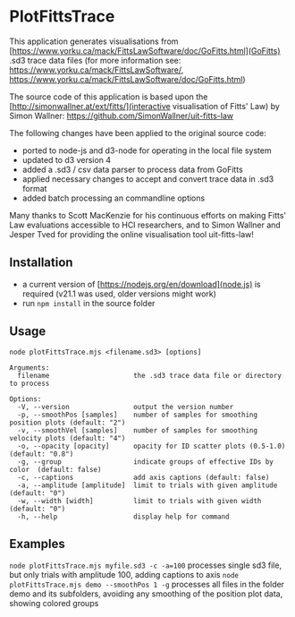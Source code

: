 # PlotFittsTrace
 
This application generates visualisations from [https://www.yorku.ca/mack/FittsLawSoftware/doc/GoFitts.html](GoFitts) .sd3 trace data files 
(for more information see: https://www.yorku.ca/mack/FittsLawSoftware/,  https://www.yorku.ca/mack/FittsLawSoftware/doc/GoFitts.html)
  
The source code of this application is based upon the [http://simonwallner.at/ext/fitts/](interactive visualisation of Fitts' Law) by Simon Wallner:
https://github.com/SimonWallner/uit-fitts-law

The following changes have been applied to the original source code:
  * ported to node-js and d3-node for operating in the local file system
  * updated to d3 version 4
  * added a .sd3 / csv data parser to process data from GoFitts
  * applied necessary changes to accept and convert trace data in .sd3 format
  * added batch processing an commandline options

  Many thanks to Scott MacKenzie for his continuous efforts on making Fitts' Law evaluations accessible to HCI researchers,
  and to Simon Wallner and Jesper Tved for providing the online visualisation tool uit-fitts-law!


## Installation

  * a current version of [https://nodejs.org/en/download](node.js) is required (v21.1 was used, older versions might work)
  * run `npm install` in the source folder
  
  
## Usage

```
node plotFittsTrace.mjs <filename.sd3> [options] 

Arguments:
  filename                     the .sd3 trace data file or directory to process

Options:
  -V, --version                output the version number
  -p, --smoothPos [samples]    number of samples for smoothing position plots (default: "2")
  -v, --smoothVel [samples]    number of samples for smoothing velocity plots (default: "4")
  -o, --opacity [opacity]      opacity for ID scatter plots (0.5-1.0) (default: "0.8")
  -g, --group                  indicate groups of effective IDs by color  (default: false)
  -c, --captions               add axis captions (default: false)
  -a, --amplitude [amplitude]  limit to trials with given amplitude (default: "0")
  -w, --width [width]          limit to trials with given width (default: "0")
  -h, --help                   display help for command
``` 

  
## Examples

  `node plotFittsTrace.mjs myfile.sd3 -c -a=100`  processes single sd3 file, but only trials with amplitude 100, adding captions to axis 
  `node plotFittsTrace.mjs demo --smoothPos 1 -g`  processes all files in the folder demo and its subfolders, avoiding any smoothing of the position plot data, showing colored groups

